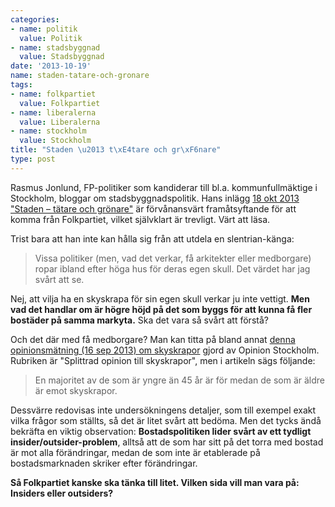 ```yaml
---
categories:
- name: politik
  value: Politik
- name: stadsbyggnad
  value: Stadsbyggnad
date: '2013-10-19'
name: staden-tatare-och-gronare
tags:
- name: folkpartiet
  value: Folkpartiet
- name: liberalerna
  value: Liberalerna
- name: stockholm
  value: Stockholm
title: "Staden \u2013 t\xE4tare och gr\xF6nare"
type: post
---
```

Rasmus Jonlund, FP-politiker som kandiderar till bl.a. kommunfullmäktige i Stockholm, bloggar om stadsbyggnadspolitik. Hans inlägg [18 okt 2013 "Staden – tätare och grönare"](http://rasmusliberal.wordpress.com/2013/10/18/staden-tatare-och-gronare/) är förvånansvärt framåtsyftande för att komma från Folkpartiet, vilket självklart är trevligt. Värt att läsa.

Trist bara att han inte kan hålla sig från att utdela en slentrian-känga:

> Vissa politiker (men, vad det verkar, få arkitekter eller medborgare) ropar ibland efter höga hus för deras egen skull. Det värdet har jag svårt att se.

Nej, att vilja ha en skyskrapa för sin egen skull verkar ju inte vettigt. **Men vad det handlar om är högre höjd på det som byggs för att kunna få fler bostäder på samma markyta.** Ska det vara så svårt att förstå?

Och det där med få medborgare? Man kan titta på bland annat [denna opinionsmätning (16 sep 2013) om skyskrapor](http://opinionstockholm.se/splittrad-opinion-till-skyskrapor_2/) gjord av Opinion Stockholm. Rubriken är "Splittrad opinion till skyskrapor", men i artikeln sägs följande:

> En majoritet av de som är yngre än 45 år är för medan de som är äldre är emot skyskrapor.

Dessvärre redovisas inte undersökningens detaljer, som till exempel exakt vilka frågor som ställts, så det är litet svårt att bedöma. Men det tycks ändå bekräfta en viktig observation: **Bostadspolitiken lider svårt av ett tydligt insider/outsider-problem**, alltså att de som har sitt på det torra med bostad är mot alla förändringar, medan de som inte är etablerade på bostadsmarknaden skriker efter förändringar.

**Så Folkpartiet kanske ska tänka till litet. Vilken sida vill man vara på: Insiders eller outsiders?**

